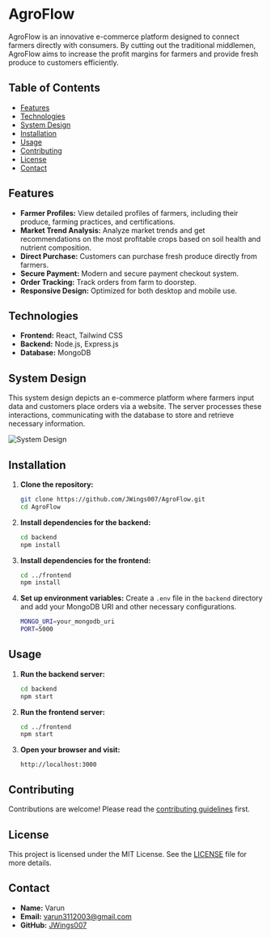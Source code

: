 # AgroFlow

AgroFlow is an innovative e-commerce platform designed to connect farmers directly with consumers. By cutting out the traditional middlemen, AgroFlow aims to increase the profit margins for farmers and provide fresh produce to customers efficiently.

## Table of Contents

- [Features](#features)
- [Technologies](#technologies)
- [System Design](#system-design)
- [Installation](#installation)
- [Usage](#usage)
- [Contributing](#contributing)
- [License](#license)
- [Contact](#contact)

## Features

- **Farmer Profiles:** View detailed profiles of farmers, including their produce, farming practices, and certifications.
- **Market Trend Analysis:** Analyze market trends and get recommendations on the most profitable crops based on soil health and nutrient composition.
- **Direct Purchase:** Customers can purchase fresh produce directly from farmers.
- **Secure Payment:** Modern and secure payment checkout system.
- **Order Tracking:** Track orders from farm to doorstep.
- **Responsive Design:** Optimized for both desktop and mobile use.

## Technologies

- **Frontend:** React, Tailwind CSS
- **Backend:** Node.js, Express.js
- **Database:** MongoDB

## System Design

This system design depicts an e-commerce platform where farmers input data and customers place orders via a website. The server processes these interactions, communicating with the database to store and retrieve necessary information.

![System Design](path/to/Design.drawio.png)

## Installation

1. **Clone the repository:**
    ```sh
    git clone https://github.com/JWings007/AgroFlow.git
    cd AgroFlow
    ```

2. **Install dependencies for the backend:**
    ```sh
    cd backend
    npm install
    ```

3. **Install dependencies for the frontend:**
    ```sh
    cd ../frontend
    npm install
    ```

4. **Set up environment variables:**
    Create a `.env` file in the `backend` directory and add your MongoDB URI and other necessary configurations.
    ```sh
    MONGO_URI=your_mongodb_uri
    PORT=5000
    ```

## Usage

1. **Run the backend server:**
    ```sh
    cd backend
    npm start
    ```

2. **Run the frontend server:**
    ```sh
    cd ../frontend
    npm start
    ```

3. **Open your browser and visit:**
    ```
    http://localhost:3000
    ```

## Contributing

Contributions are welcome! Please read the [contributing guidelines](CONTRIBUTING.md) first.

## License

This project is licensed under the MIT License. See the [LICENSE](LICENSE) file for more details.

## Contact

- **Name:** Varun
- **Email:** varun3112003@gmail.com
- **GitHub:** [JWings007](https://github.com/your-username)

